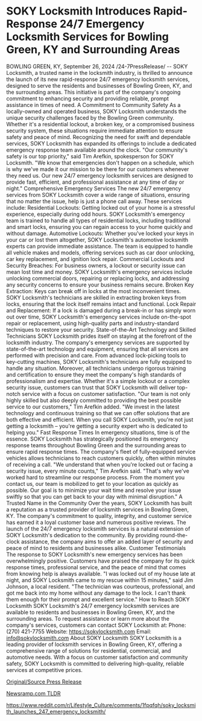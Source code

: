 # SOKY Locksmith Introduces Rapid-Response 24/7 Emergency Locksmith Services for Bowling Green, KY and Surrounding Areas

BOWLING GREEN, KY, September 26, 2024 /24-7PressRelease/ -- SOKY Locksmith, a trusted name in the locksmith industry, is thrilled to announce the launch of its new rapid-response 24/7 emergency locksmith services, designed to serve the residents and businesses of Bowling Green, KY, and the surrounding areas. This initiative is part of the company's ongoing commitment to enhancing security and providing reliable, prompt assistance in times of need.  A Commitment to Community Safety As a locally-owned and operated business, SOKY Locksmith understands the unique security challenges faced by the Bowling Green community. Whether it's a residential lockout, a broken key, or a compromised business security system, these situations require immediate attention to ensure safety and peace of mind. Recognizing the need for swift and dependable services, SOKY Locksmith has expanded its offerings to include a dedicated emergency response team available around the clock.  "Our community's safety is our top priority," said Tim Arefkin, spokesperson for SOKY Locksmith. "We know that emergencies don't happen on a schedule, which is why we've made it our mission to be there for our customers whenever they need us. Our new 24/7 emergency locksmith services are designed to provide fast, efficient, and professional assistance at any time of day or night."  Comprehensive Emergency Services The new 24/7 emergency services from SOKY Locksmith cover a wide range of situations, ensuring that no matter the issue, help is just a phone call away. These services include:  Residential Lockouts: Getting locked out of your home is a stressful experience, especially during odd hours. SOKY Locksmith's emergency team is trained to handle all types of residential locks, including traditional and smart locks, ensuring you can regain access to your home quickly and without damage. Automotive Lockouts: Whether you've locked your keys in your car or lost them altogether, SOKY Locksmith's automotive locksmith experts can provide immediate assistance. The team is equipped to handle all vehicle makes and models, offering services such as car door unlocking, car key replacement, and ignition lock repair. Commercial Lockouts and Security Breaches: For business owners, a lockout or security issue can mean lost time and money. SOKY Locksmith's emergency services include unlocking commercial doors, repairing or replacing locks, and addressing any security concerns to ensure your business remains secure. Broken Key Extraction: Keys can break off in locks at the most inconvenient times. SOKY Locksmith's technicians are skilled in extracting broken keys from locks, ensuring that the lock itself remains intact and functional. Lock Repair and Replacement: If a lock is damaged during a break-in or has simply worn out over time, SOKY Locksmith's emergency services include on-the-spot repair or replacement, using high-quality parts and industry-standard techniques to restore your security.  State-of-the-Art Technology and Skilled Technicians SOKY Locksmith prides itself on staying at the forefront of the locksmith industry. The company's emergency services are supported by state-of-the-art technology and equipment, ensuring that all services are performed with precision and care. From advanced lock-picking tools to key-cutting machines, SOKY Locksmith's technicians are fully equipped to handle any situation.  Moreover, all technicians undergo rigorous training and certification to ensure they meet the company's high standards of professionalism and expertise. Whether it's a simple lockout or a complex security issue, customers can trust that SOKY Locksmith will deliver top-notch service with a focus on customer satisfaction.  "Our team is not only highly skilled but also deeply committed to providing the best possible service to our customers," Tim Arefkin added. "We invest in the latest technology and continuous training so that we can offer solutions that are both effective and efficient. When you call SOKY Locksmith, you're not just getting a locksmith – you're getting a security expert who is dedicated to helping you."  Fast Response Times In emergency situations, time is of the essence. SOKY Locksmith has strategically positioned its emergency response teams throughout Bowling Green and the surrounding areas to ensure rapid response times. The company's fleet of fully-equipped service vehicles allows technicians to reach customers quickly, often within minutes of receiving a call.  "We understand that when you're locked out or facing a security issue, every minute counts," Tim Arefkin said. "That's why we've worked hard to streamline our response process. From the moment you contact us, our team is mobilized to get to your location as quickly as possible. Our goal is to minimize your wait time and resolve your issue swiftly so that you can get back to your day with minimal disruption."  A Trusted Name in the Community Over the years, SOKY Locksmith has built a reputation as a trusted provider of locksmith services in Bowling Green, KY. The company's commitment to quality, integrity, and customer service has earned it a loyal customer base and numerous positive reviews.  The launch of the 24/7 emergency locksmith services is a natural extension of SOKY Locksmith's dedication to the community. By providing round-the-clock assistance, the company aims to offer an added layer of security and peace of mind to residents and businesses alike.  Customer Testimonials The response to SOKY Locksmith's new emergency services has been overwhelmingly positive. Customers have praised the company for its quick response times, professional service, and the peace of mind that comes from knowing help is always available.  "I was locked out of my house late at night, and SOKY Locksmith came to my rescue within 15 minutes," said Jim Johnson, a local resident. "The technician was courteous, professional, and got me back into my home without any damage to the lock. I can't thank them enough for their prompt and excellent service."  How to Reach SOKY Locksmith SOKY Locksmith's 24/7 emergency locksmith services are available to residents and businesses in Bowling Green, KY, and the surrounding areas. To request assistance or learn more about the company's services, customers can contact SOKY Locksmith at:  Phone: (270) 421-7755 Website: https://sokylocksmith.com Email: info@sokylocksmith.com  About SOKY Locksmith  SOKY Locksmith is a leading provider of locksmith services in Bowling Green, KY, offering a comprehensive range of solutions for residential, commercial, and automotive needs. With a focus on customer satisfaction and community safety, SOKY Locksmith is committed to delivering high-quality, reliable services at competitive prices. 

[Original/Source Press Release](https://www.24-7pressrelease.com/press-release/514655/soky-locksmith-introduces-rapid-response-247-emergency-locksmith-services-for-bowling-green-ky-and-surrounding-areas)
                    

[Newsramp.com TLDR](None) 

https://www.reddit.com/r/Lifestyle_Culture/comments/1fpqfqh/soky_locksmith_launches_247_emergency_locksmith/